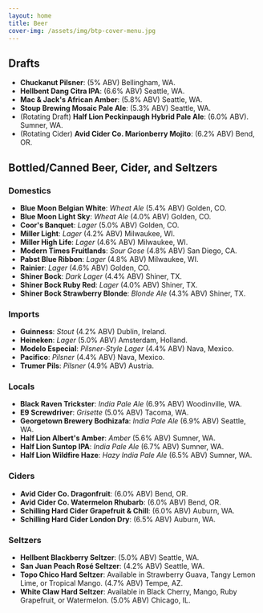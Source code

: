```yaml
---
layout: home
title: Beer
cover-img: /assets/img/btp-cover-menu.jpg
---
```


## Drafts

* **Chuckanut Pilsner**: (5% ABV) Bellingham, WA.
* **Hellbent Dang Citra IPA**: (6.6% ABV) Seattle, WA.
* **Mac &amp; Jack's African Amber**: (5.8% ABV) Seattle, WA.
* **Stoup Brewing Mosaic Pale Ale**: (5.3% ABV) Seattle, WA.
* (Rotating Draft) **Half Lion Peckinpaugh Hybrid Pale Ale**: (6.0% ABV). Sumner, WA.
* (Rotating Cider) **Avid Cider Co. Marionberry Mojito**: (6.2% ABV) Bend, OR.

## Bottled/Canned Beer, Cider, and Seltzers

### Domestics

* **Blue Moon Belgian White**: *Wheat Ale* (5.4% ABV) Golden, CO.
* **Blue Moon Light Sky**: *Wheat Ale* (4.0% ABV) Golden, CO.
* **Coor's Banquet**: *Lager* (5.0% ABV) Golden, CO.
* **Miller Light**: *Lager* (4.2% ABV) Milwaukee, WI.
* **Miller High Life**: *Lager* (4.6% ABV) Milwaukee, WI.
* **Modern Times Fruitlands**: *Sour Gose* (4.8% ABV) San Diego, CA.
* **Pabst Blue Ribbon**: *Lager* (4.8% ABV) Milwaukee, WI.
* **Rainier**: *Lager* (4.6% ABV) Golden, CO.
* **Shiner Bock**: *Dark Lager* (4.4% ABV) Shiner, TX.
* **Shiner Bock Ruby Red**: *Lager* (4.0% ABV) Shiner, TX.
* **Shiner Bock Strawberry Blonde**: *Blonde Ale* (4.3% ABV) Shiner, TX.

### Imports

* **Guinness**: *Stout* (4.2% ABV) Dublin, Ireland.
* **Heineken**: *Lager* (5.0% ABV) Amsterdam, Holland.
* **Modelo Especial**: *Pilsner-Style Lager* (4.4% ABV) Nava, Mexico.
* **Pacifico**: *Pilsner* (4.4% ABV) Nava, Mexico.
* **Trumer Pils**: *Pilsner* (4.9% ABV) Austria.

### Locals

* **Black Raven Trickster**: *India Pale Ale* (6.9% ABV) Woodinville, WA.
* **E9 Screwdriver**: *Grisette* (5.0% ABV) Tacoma, WA.
* **Georgetown Brewery Bodhizafa**: *India Pale Ale* (6.9% ABV) Seattle, WA.
* **Half Lion Albert's Amber**: *Amber* (5.6% ABV) Sumner, WA.
* **Half Lion Suntop IPA**: *India Pale Ale* (6.7% ABV) Sumner, WA.
* **Half Lion Wildfire Haze**: *Hazy India Pale Ale* (6.5% ABV) Sumner, WA.

### Ciders

* **Avid Cider Co. Dragonfruit**: (6.0% ABV) Bend, OR.
* **Avid Cider Co. Watermelon Rhubarb**: (6.0% ABV) Bend, OR.
* **Schilling Hard Cider Grapefruit &amp; Chill**: (6.0% ABV) Auburn, WA.
* **Schilling Hard Cider London Dry**: (6.5% ABV) Auburn, WA.

### Seltzers

* **Hellbent Blackberry Seltzer**: (5.0% ABV) Seattle, WA.
* **San Juan Peach Ros&eacute; Seltzer**: (4.2% ABV) Seattle, WA.
* **Topo Chico Hard Seltzer**: Available in Strawberry Guava, Tangy Lemon Lime, or Tropical Mango. (4.7% ABV) Tempe, AZ.
* **White Claw Hard Seltzer**: Available in Black Cherry, Mango, Ruby Grapefruit, or Watermelon. (5.0% ABV) Chicago, IL.
